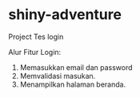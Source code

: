 # shiny-adventure
Project Tes login

Alur Fitur Login:
1. Memasukkan email dan password
2. Memvalidasi masukan.
3. Menampilkan halaman beranda.
